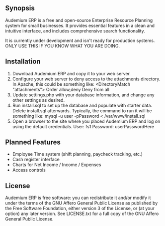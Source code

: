 ## Synopsis

Audemium ERP is a free and open-source Enterprise Resource Planning system for small businesses.  It provides essential features in a clean and intuitive interface, and includes comprehensive search functionality.

It is currently under development and isn't ready for production systems.  ONLY USE THIS IF YOU KNOW WHAT YOU ARE DOING.

## Installation

1. Download Audemium ERP and copy it to your web server.
2. Configure your web server to deny access to the attachments directory.  In Apache, this could be something like:
	<DirectoryMatch "attachments">
		Order allow,deny
		Deny from all
	</DirectoryMatch>
3. Update settings.php with your database information, and change any other settings as desired.
4. Run install.sql to set up the database and populate with starter data.  Delete install.sql afterwards.  Typically, the command to run it will be something like: mysql -u user -pPassword < /var/www/install.sql
5. Open a browser to the site where you placed Audemium ERP and log on using the default credentials.  User: fs1  Password: userPasswordHere

## Planned Features

* Employee Time system (shift planning, paycheck tracking, etc.)
* Cash register interface
* Charts for Net Income / Income / Expenses
* Access controls

## License

Audemium ERP is free software: you can redistribute it and/or modify it under the terms of the GNU Affero General Public License as published by the Free Software Foundation, either version 3 of the License, or (at your option) any later version.  See LICENSE.txt for a full copy of the GNU Affero General Public License.